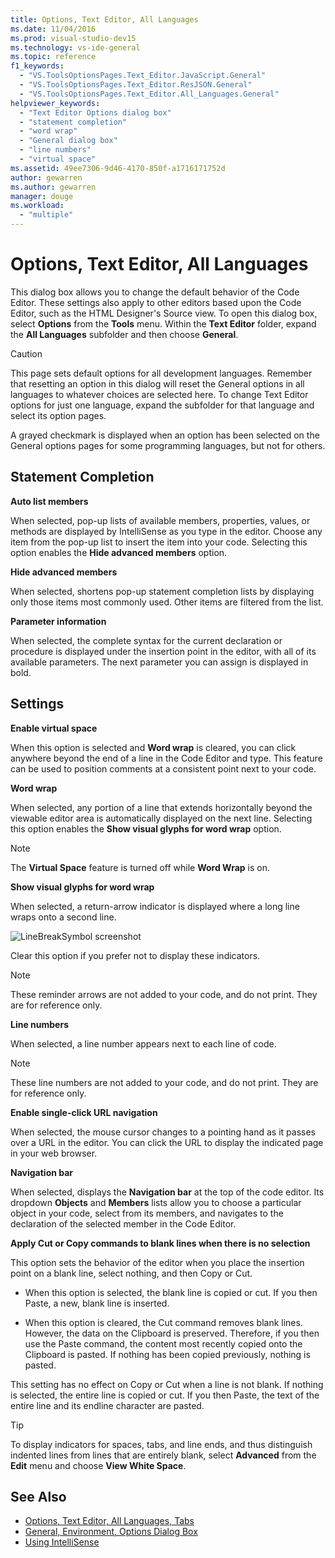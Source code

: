 ```yaml
---
title: Options, Text Editor, All Languages
ms.date: 11/04/2016
ms.prod: visual-studio-dev15
ms.technology: vs-ide-general
ms.topic: reference
f1_keywords:
  - "VS.ToolsOptionsPages.Text_Editor.JavaScript.General"
  - "VS.ToolsOptionsPages.Text_Editor.ResJSON.General"
  - "VS.ToolsOptionsPages.Text_Editor.All_Languages.General"
helpviewer_keywords:
  - "Text Editor Options dialog box"
  - "statement completion"
  - "word wrap"
  - "General dialog box"
  - "line numbers"
  - "virtual space"
ms.assetid: 49ee7306-9d46-4170-850f-a1716171752d
author: gewarren
ms.author: gewarren
manager: douge
ms.workload:
  - "multiple"
---
```

# Options, Text Editor, All Languages

This dialog box allows you to change the default behavior of the Code Editor. These settings also apply to other editors based upon the Code Editor, such as the HTML Designer's Source view. To open this dialog box, select **Options** from the **Tools** menu. Within the **Text Editor** folder, expand the **All Languages** subfolder and then choose **General**.

> [!CAUTION]
> This page sets default options for all development languages. Remember that resetting an option in this dialog will reset the General options in all languages to whatever choices are selected here. To change Text Editor options for just one language, expand the subfolder for that language and select its option pages.

A grayed checkmark is displayed when an option has been selected on the General options pages for some programming languages, but not for others.

## Statement Completion

**Auto list members**

When selected, pop-up lists of available members, properties, values, or methods are displayed by IntelliSense as you type in the editor. Choose any item from the pop-up list to insert the item into your code. Selecting this option enables the **Hide advanced members** option.

**Hide advanced members**

When selected, shortens pop-up statement completion lists by displaying only those items most commonly used. Other items are filtered from the list.

**Parameter information**

When selected, the complete syntax for the current declaration or procedure is displayed under the insertion point in the editor, with all of its available parameters. The next parameter you can assign is displayed in bold.

## Settings

**Enable virtual space**

When this option is selected and **Word wrap** is cleared, you can click anywhere beyond the end of a line in the Code Editor and type. This feature can be used to position comments at a consistent point next to your code.

**Word wrap**

When selected, any portion of a line that extends horizontally beyond the viewable editor area is automatically displayed on the next line. Selecting this option enables the **Show visual glyphs for word wrap** option.

> [!NOTE]
> The **Virtual Space** feature is turned off while **Word Wrap** is on.

**Show visual glyphs for word wrap**

When selected, a return-arrow indicator is displayed where a long line wraps onto a second line.

![LineBreakSymbol screenshot](../../ide/reference/media/linebreak.gif)

Clear this option if you prefer not to display these indicators.

> [!NOTE]
> These reminder arrows are not added to your code, and do not print. They are for reference only.

**Line numbers**

When selected, a line number appears next to each line of code.

> [!NOTE]
> These line numbers are not added to your code, and do not print. They are for reference only.

**Enable single-click URL navigation**

When selected, the mouse cursor changes to a pointing hand as it passes over a URL in the editor. You can click the URL to display the indicated page in your web browser.

**Navigation bar**

When selected, displays the **Navigation bar** at the top of the code editor. Its dropdown **Objects** and **Members** lists allow you to choose a particular object in your code, select from its members, and navigates to the declaration of the selected member in the Code Editor.

**Apply Cut or Copy commands to blank lines when there is no selection**

This option sets the behavior of the editor when you place the insertion point on a blank line, select nothing, and then Copy or Cut.

-   When this option is selected, the blank line is copied or cut. If you then Paste, a new, blank line is inserted.

-   When this option is cleared, the Cut command removes blank lines. However, the data on the Clipboard is preserved. Therefore, if you then use the Paste command, the content most recently copied onto the Clipboard is pasted. If nothing has been copied previously, nothing is pasted.

This setting has no effect on Copy or Cut when a line is not blank. If nothing is selected, the entire line is copied or cut. If you then Paste, the text of the entire line and its endline character are pasted.

> [!TIP]
> To display indicators for spaces, tabs, and line ends, and thus distinguish indented lines from lines that are entirely blank, select **Advanced** from the **Edit** menu and choose **View White Space**.

## See Also

- [Options, Text Editor, All Languages, Tabs](../../ide/reference/options-text-editor-all-languages-tabs.md)
- [General, Environment, Options Dialog Box](../../ide/reference/general-environment-options-dialog-box.md)
- [Using IntelliSense](../../ide/using-intellisense.md)